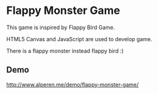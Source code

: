 # Flappy Monster Game

This game is inspired by Flappy Bird Game.

HTML5 Canvas and JavaScript are used to develop game. 

There is a flappy monster instead flappy bird :)

## Demo

http://www.alperen.me/demo/flappy-monster-game/

